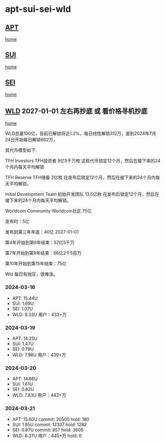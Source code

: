 # apt-sui-sei-wld

## [APT](https://github.com/aptos-labs/aptos-core)

[home](https://aptosfoundation.org)


## [SUI](https://github.com/MystenLabs/sui)

[home](https://sui.io)


## [SEI](https://github.com/sei-protocol/sei-chain)

[home](https://www.sei.io)


## [WLD](https://github.com/worldcoin) 2027-01-01 左右再抄底 或 看价格寻机抄底

[home](https://worldcoin.org)

WLD总量100亿，目前已解锁将近1.2%，每日线性解锁312万，直到2024年7月24日开始每日解锁662万，

其代币模型如下:

TFH Investors  TFH投资者  9亿5千万枚 这些代币锁定12个月，然后在接下来的24个月内每天平均解锁

TFH Reserve  TFH储备 2亿枚 在发布后锁定12个月，然后在接下来的24个月内每天平均解锁。

Initial Development Team 初始开发团队 13.5亿枚 在发布后锁定12个月，然后在接下来的24个月内每天平均解锁。

Worldcoin Community   Worldcoin社区 75亿 

发布时：5亿

发布到第三年年底：40亿  2027-01-01

第4年开始到第6年结束：57亿5千万 

第7年开始到第9年结束：66亿2千5百万

第10年开始到第15年结束：75亿 

Wld 每日有抛压，很难涨。


### 2024-03-16
- APT: 15.44U
- SUI: 1.69U
- SEI: 1.07U
- WLD: 9.33U 用户：433+万


### 2024-03-19
- APT: 14.25U
- SUI: 1.47U
- SEI: 0.79U
- WLD: 7.98U 用户：439+万


### 2024-03-20
- APT: 14.86U
- SUI: 1.61U
- SEI: 0.82U
- WLD: 7.83U 用户：443+万


### 2024-03-21
- APT: 15.60U  commit: 20500  hold: 180
- SUI: 1.85U  commit: 12307  hold: 1282
- SEI: 0.87U  commit: 857  hold: 3609
- WLD: 8.37U 用户：445+万 hold: 0
